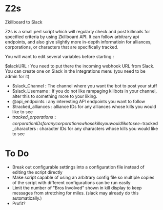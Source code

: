 # Z2s
Zkillboard to Slack

Z2s is a small perl script which will regularly check and post killmails for specified criteria by using Zkillboard API. It can follow arbitrary api endpoints, and also give slightly more in-depth informatioin  for alliances, corporations, or characters that are specifically tracked.

You will want to edit several variables before starting :

$slackURL : You need to put there the incoming webhook URL from Slack. You can create one on Slack in the Integrations menu (you need to be admin for it)
- $slack_Channel : The channel where you want the bot to post your stuff
- $slack_Username : If you do not like rampaging killbots in your channel, alter this to something more to your liking. 
- @api_endpoints : any interesting API endpoints you want to follow
- $tracked_alliances : alliance IDs for any alliances whose kills you would like to see
- $tracked_corporations : corporation IDs for any corporations whose kills you would like to see
-$tracked_characters : character IDs for any characters whose kills you would like to see

# To Do
- Break out configurable settings into a configuration file instead of editing the script directly
- Make script capable of using an arbitrary config file so multiple copies of the script with different configurations can be run easily
- Limit the number of "Bros Involved" shown in kill display to keep messages from stretching for miles. (slack may already do this automatically.)
- Profit?
